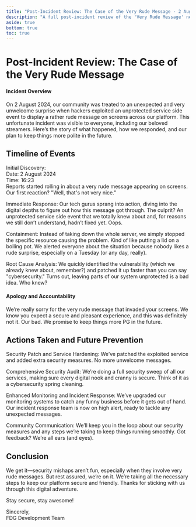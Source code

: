 ```yaml
---
title: "Post-Incident Review: The Case of the Very Rude Message - 2 August 2024"
description: "A full post-incident review of the 'Very Rude Message' news announcements on 2 August 2024."
aside: true
bottom: true
toc: true
---
```


# Post-Incident Review: The Case of the Very Rude Message

#### Incident Overview
On 2 August 2024, our community was treated to an unexpected and very unwelcome surprise when hackers exploited an unprotected service side event to display a rather rude message on screens across our platform. This unfortunate incident was visible to everyone, including our beloved streamers. Here’s the story of what happened, how we responded, and our plan to keep things more polite in the future.

## Timeline of Events

Initial Discovery:\
Date: 2 August 2024\
Time: 16:23\
Reports started rolling in about a very rude message appearing on screens. Our first reaction? "Well, that's not very nice."

Immediate Response:
Our tech gurus sprang into action, diving into the digital depths to figure out how this message got through.
The culprit? An unprotected service side event that we totally knew about and, for reasons we still don’t understand, hadn’t fixed yet. Oops.

Containment:
Instead of taking down the whole server, we simply stopped the specific resource causing the problem. Kind of like putting a lid on a boiling pot.
We alerted everyone about the situation because nobody likes a rude surprise, especially on a Tuesday (or any day, really).

Root Cause Analysis:
We quickly identified the vulnerability (which we already knew about, remember?) and patched it up faster than you can say "cybersecurity."
Turns out, leaving parts of our system unprotected is a bad idea. Who knew?

#### Apology and Accountability
We’re really sorry for the very rude message that invaded your screens. We know you expect a secure and pleasant experience, and this was definitely not it. Our bad. We promise to keep things more PG in the future.

## Actions Taken and Future Prevention

Security Patch and Service Hardening:
We’ve patched the exploited service and added extra security measures. No more unwelcome messages.

Comprehensive Security Audit:
We’re doing a full security sweep of all our services, making sure every digital nook and cranny is secure.
Think of it as a cybersecurity spring cleaning.

Enhanced Monitoring and Incident Response:
We’ve upgraded our monitoring systems to catch any funny business before it gets out of hand.
Our incident response team is now on high alert, ready to tackle any unexpected messages.

Community Communication:
We’ll keep you in the loop about our security measures and any steps we’re taking to keep things running smoothly.
Got feedback? We’re all ears (and eyes).

## Conclusion
We get it—security mishaps aren’t fun, especially when they involve very rude messages. But rest assured, we’re on it. We’re taking all the necessary steps to keep our platform secure and friendly. Thanks for sticking with us through this digital adventure.

Stay secure, stay awesome!

Sincerely,\
FDG Development Team
